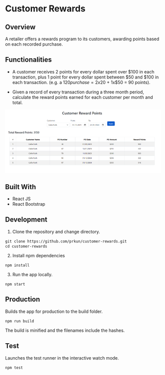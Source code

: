 # Customer Rewards

## Overview

A retailer offers a rewards program to its customers, awarding points based on each recorded purchase.

## Functionalities

- A customer receives 2 points for every dollar spent over $100 in each transaction, plus 1 point for every dollar spent between $50 and $100 in each transaction.
(e.g. a $120 purchase = 2x$20 + 1x$50 = 90 points).

- Given a record of every transaction during a three month period, calculate the reward points earned for each customer per month and total.

![](/screenshot.PNG)

## Built With

- React JS
- React Bootstrap

## Development

1. Clone the repository and change directory.

```
git clone https://github.com/prkun/customer-rewards.git
cd customer-rewards
```

2. Install npm dependencies

```
npm install
```

3. Run the app locally.

```
npm start
```

## Production
Builds the app for production to the build folder.

```
npm run build
```

The build is minified and the filenames include the hashes. 

## Test
Launches the test runner in the interactive watch mode.

```
npm test
```